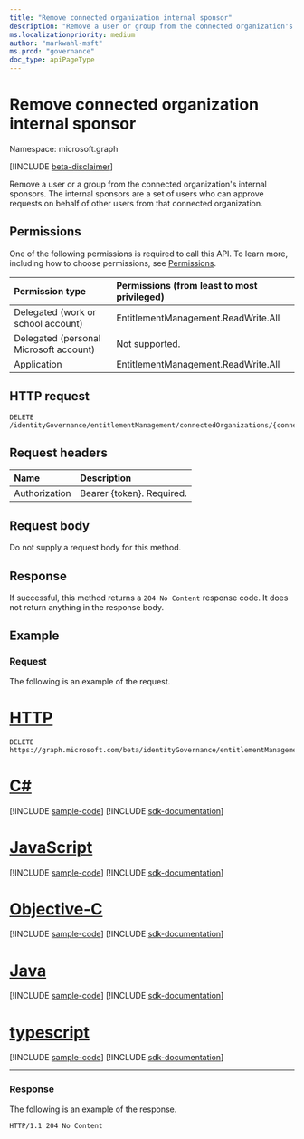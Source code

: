 ```yaml
---
title: "Remove connected organization internal sponsor"
description: "Remove a user or group from the connected organization's internal sponsors."
ms.localizationpriority: medium
author: "markwahl-msft"
ms.prod: "governance"
doc_type: apiPageType
---
```


# Remove connected organization internal sponsor

Namespace: microsoft.graph

[!INCLUDE [beta-disclaimer](../../includes/beta-disclaimer.md)]

Remove a user or a group from the connected organization's internal sponsors. The internal sponsors are a set of users who can approve requests on behalf of other users from that connected organization.

## Permissions
One of the following permissions is required to call this API. To learn more, including how to choose permissions, see [Permissions](/graph/permissions-reference).

|Permission type      | Permissions (from least to most privileged)              |
|:--------------------|:---------------------------------------------------------|
|Delegated (work or school account)     | EntitlementManagement.ReadWrite.All |
|Delegated (personal Microsoft account) | Not supported.    |
|Application | EntitlementManagement.ReadWrite.All |

## HTTP request
<!-- { "blockType": "ignored" } -->
```http
DELETE /identityGovernance/entitlementManagement/connectedOrganizations/{connectedOrganizationId}/internalSponsors/{id}/$ref
```
## Request headers
| Name       | Description|
|:---------------|:----------|
| Authorization  | Bearer {token}. Required. |

## Request body
Do not supply a request body for this method.

## Response
If successful, this method returns a `204 No Content` response code. It does not return anything in the response body.

## Example

### Request

The following is an example of the request.



# [HTTP](#tab/http)
<!-- {
  "blockType": "request",
  "name": "delete_internalsponsor_from_connectedorganization"
}
-->
``` http
DELETE https://graph.microsoft.com/beta/identityGovernance/entitlementManagement/connectedOrganizations/{connectedOrganizationId}/internalSponsors/{id}/$ref
```
# [C#](#tab/csharp)
[!INCLUDE [sample-code](../includes/snippets/csharp/delete-internalsponsor-from-connectedorganization-csharp-snippets.md)]
[!INCLUDE [sdk-documentation](../includes/snippets/snippets-sdk-documentation-link.md)]

# [JavaScript](#tab/javascript)
[!INCLUDE [sample-code](../includes/snippets/javascript/delete-internalsponsor-from-connectedorganization-javascript-snippets.md)]
[!INCLUDE [sdk-documentation](../includes/snippets/snippets-sdk-documentation-link.md)]

# [Objective-C](#tab/objc)
[!INCLUDE [sample-code](../includes/snippets/objc/delete-internalsponsor-from-connectedorganization-objc-snippets.md)]
[!INCLUDE [sdk-documentation](../includes/snippets/snippets-sdk-documentation-link.md)]

# [Java](#tab/java)
[!INCLUDE [sample-code](../includes/snippets/java/delete-internalsponsor-from-connectedorganization-java-snippets.md)]
[!INCLUDE [sdk-documentation](../includes/snippets/snippets-sdk-documentation-link.md)]

# [typescript](#tab/typescript)
[!INCLUDE [sample-code](../includes/snippets/typescript/delete-internalsponsor-from-connectedorganization-typescript-snippets.md)]
[!INCLUDE [sdk-documentation](../includes/snippets/snippets-sdk-documentation-link.md)]

---


### Response

The following is an example of the response.

<!-- {
  "blockType": "response"
} -->
```http
HTTP/1.1 204 No Content
```

<!-- uuid: 8fcb5dbc-d5aa-4681-8e31-b001d5168d79
2015-10-25 14:57:30 UTC -->
<!--
{
  "type": "#page.annotation",
  "description": "Delete connected organization internal sponsor",
  "keywords": "",
  "section": "documentation",
  "tocPath": "",
  "suppressions": [
  ]
}
-->


